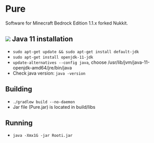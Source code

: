 # Pure
Software for Minecraft Bedrock Edition 1.1.x forked Nukkit.

[![](https://jitpack.io/v/olovink/Pure.svg)](https://jitpack.io/#olovink/Pure)
Java 11 installation
-------------
- `sudo apt-get update && sudo apt-get install default-jdk`
- `sudo apt-get install openjdk-11-jdk`
- `update-alternatives --config java`, choose /usr/lib/jvm/java-11-openjdk-amd64/jre/bin/java
- Check java version: `java -version`

Building
-------------
- `./gradlew build --no-daemon`
- Jar file (Pure.jar) is located in build/libs

Running
-------------
- `java -Xmx1G -jar Rooti.jar`
